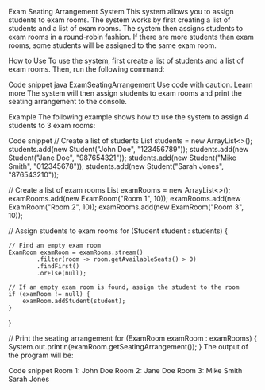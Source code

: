 Exam Seating Arrangement System
This system allows you to assign students to exam rooms. The system works by first creating a list of students and a list of exam rooms. The system then assigns students to exam rooms in a round-robin fashion. If there are more students than exam rooms, some students will be assigned to the same exam room.

How to Use
To use the system, first create a list of students and a list of exam rooms. Then, run the following command:

Code snippet
java ExamSeatingArrangement
Use code with caution. Learn more
The system will then assign students to exam rooms and print the seating arrangement to the console.

Example
The following example shows how to use the system to assign 4 students to 3 exam rooms:

Code snippet
// Create a list of students
List<Student> students = new ArrayList<>();
students.add(new Student("John Doe", "123456789"));
students.add(new Student("Jane Doe", "987654321"));
students.add(new Student("Mike Smith", "012345678"));
students.add(new Student("Sarah Jones", "876543210"));

// Create a list of exam rooms
List<ExamRoom> examRooms = new ArrayList<>();
examRooms.add(new ExamRoom("Room 1", 10));
examRooms.add(new ExamRoom("Room 2", 10));
examRooms.add(new ExamRoom("Room 3", 10));

// Assign students to exam rooms
for (Student student : students) {

    // Find an empty exam room
    ExamRoom examRoom = examRooms.stream()
            .filter(room -> room.getAvailableSeats() > 0)
            .findFirst()
            .orElse(null);

    // If an empty exam room is found, assign the student to the room
    if (examRoom != null) {
        examRoom.addStudent(student);
    }
}

// Print the seating arrangement
for (ExamRoom examRoom : examRooms) {
    System.out.println(examRoom.getSeatingArrangement());
}
The output of the program will be:

Code snippet
Room 1: John Doe
Room 2: Jane Doe
Room 3: Mike Smith
Sarah Jones





